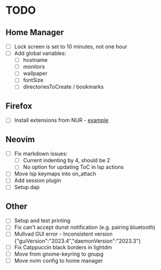 # TODO

## Home Manager

- [ ] Lock screen is set to 10 minutes, not one hour
- [ ] Add global variables:
  - [ ] hostname
  - [ ] monitors
  - [ ] wallpaper
  - [ ] fontSize
  - [ ] directoriesToCreate / bookmarks

## Firefox

- [ ] Install extensions from NUR - [example](https://github.com/rhoriguchi/nixos-setup/tree/master)

## Neovim

- [ ] Fix markdown issues:
  - [ ] Current indenting by 4, should be 2
  - [ ] No option for updating ToC in lsp actions
- [ ] Move lsp keymaps into on_attach
- [ ] Add session plugin
- [ ] Setup dap

## Other

- [ ] Setup and test printing
- [ ] Fix can't accept dunst notification (e.g. pairing bluetooth)
- [ ] Mullvad GUI error - Inconsistent version {"guiVersion":"2023.4","daemonVersion":"2023.3"}
- [ ] Fix Catppuccin black borders in lightdm
- [ ] Move from gnome-keyring to gnupg
- [ ] Move nvim config to home manager
